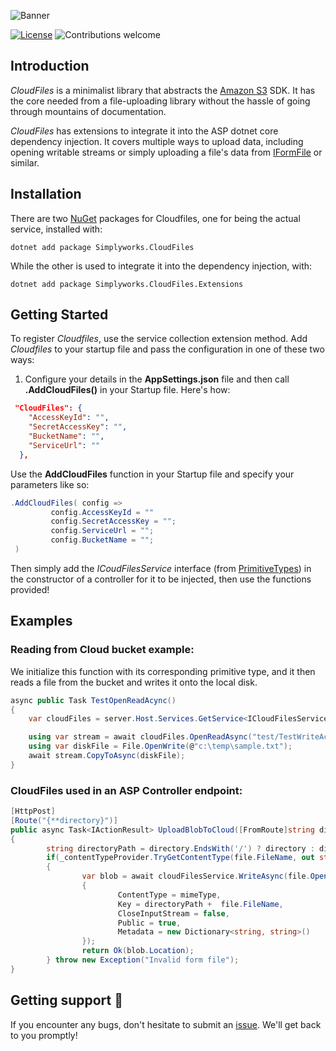 ![Banner](https://i.imgur.com/k6cpqfM.png)



[![License](https://img.shields.io/badge/license-MIT-blue.svg)](https://opensource.org/licenses/MIT)  ![Contributions welcome](https://img.shields.io/badge/contributions-welcome-orange.svg)
## Introduction 
*CloudFiles* is a minimalist library that abstracts the [Amazon S3](https://aws.amazon.com/s3/) SDK. It has the core needed from a file-uploading library without the hassle of going through mountains of documentation.

*CloudFiles* has extensions to integrate it into the ASP dotnet core dependency injection. It covers multiple ways to upload data, including opening writable streams or simply uploading a file's data from [IFormFile](https://docs.microsoft.com/en-us/dotnet/api/microsoft.aspnetcore.http.iformfile?view=aspnetcore-3.1) or similar.

## Installation
There are two  [NuGet](https://www.nuget.org/packages/SimplyWorks.CloudFiles/) packages for Cloudfiles, one for being the actual service, installed with:

`dotnet add package Simplyworks.CloudFiles`

While the other is used to integrate it into the dependency injection, with:

`dotnet add package Simplyworks.CloudFiles.Extensions`

## Getting Started 
To register *Cloudfiles*, use the service collection extension method. Add *Cloudfiles* to your startup file and pass the configuration in one of these two ways:

1. Configure your details in the **AppSettings.json** file and then call **.AddCloudFiles()** in your Startup file. 
Here's how:

```json
 "CloudFiles": {
    "AccessKeyId": "",
    "SecretAccessKey": "",
    "BucketName": "",
    "ServiceUrl": ""
  }, 
  ```
  Use the **AddCloudFiles** function in your Startup file and specify your parameters like so:

   ```csharp
   .AddCloudFiles( config =>
            config.AccessKeyId = ""
            config.SecretAccessKey = "";
            config.ServiceUrl = "";
            config.BucketName = "";
    ) 
```

Then simply add the *ICoudFilesService* interface (from [PrimitiveTypes](https://github.com/simplify9/primitivetypes)) in the constructor of a controller for it to be injected, then use the functions provided!

## Examples

### Reading from Cloud bucket example:

We initialize this function with its corresponding primitive type, and it then reads a file from the bucket and writes it onto the local disk. 

``` C#
async public Task TestOpenReadAcync()
{
    var cloudFiles = server.Host.Services.GetService<ICloudFilesService>();

    using var stream = await cloudFiles.OpenReadAsync("test/TestWriteAcync.txt");
    using var diskFile = File.OpenWrite(@"c:\temp\sample.txt");
    await stream.CopyToAsync(diskFile);
}
```
### CloudFiles used in an ASP Controller endpoint:

```C#
[HttpPost]
[Route("{**directory}")]
public async Task<IActionResult> UploadBlobToCloud([FromRoute]string directory, [FromForm]IFormFile file)
{
        string directoryPath = directory.EndsWith('/') ? directory : directory + '/';
        if(_contentTypeProvider.TryGetContentType(file.FileName, out string mimeType))
        {
                var blob = await cloudFilesService.WriteAsync(file.OpenReadStream(), new PrimitiveTypes.WriteFileSettings
                {
                        ContentType = mimeType,
                        Key = directoryPath +  file.FileName,
                        CloseInputStream = false,
                        Public = true,
                        Metadata = new Dictionary<string, string>()
                });
                return Ok(blob.Location);
        } throw new Exception("Invalid form file");
}
```

## Getting support 👷
If you encounter any bugs, don't hesitate to submit an [issue](https://github.com/simplify9/CloudFiles/issues). We'll get back to you promptly! 







